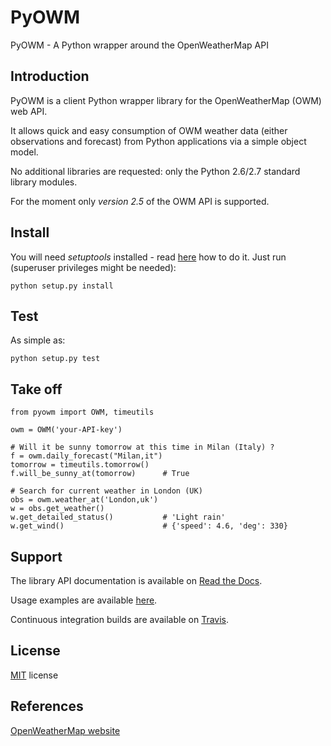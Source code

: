 PyOWM
=====
PyOWM - A Python wrapper around the OpenWeatherMap API

Introduction
------------
PyOWM is a client Python wrapper library for the OpenWeatherMap (OWM) web API.

It allows quick and easy consumption of OWM weather data (either observations 
and forecast) from Python applications via a simple object model.

No additional libraries are requested: only the Python 2.6/2.7 standard library modules.

For the moment only _version 2.5_ of the OWM API is supported.

Install
-------
You will need _setuptools_ installed - read [here](https://pypi.python.org/pypi/setuptools) 
how to do it. Just run (superuser privileges might be needed):

    python setup.py install

Test
----
As simple as:

    python setup.py test

Take off
--------
    from pyowm import OWM, timeutils

    owm = OWM('your-API-key')
    
    # Will it be sunny tomorrow at this time in Milan (Italy) ?
    f = owm.daily_forecast("Milan,it")
    tomorrow = timeutils.tomorrow()
    f.will_be_sunny_at(tomorrow)      # True
    
    # Search for current weather in London (UK)
    obs = owm.weather_at('London,uk')
    w = obs.get_weather()
    w.get_detailed_status()           # 'Light rain'
    w.get_wind()                      # {'speed': 4.6, 'deg': 330}

Support
-------
The library API documentation is available on [Read the Docs](https://pyowm.readthedocs.org).

Usage examples are available [here](https://github.com/csparpa/pyowm/wiki/Usage-examples).

Continuous integration builds are available on [Travis](https://travis-ci.org/csparpa/pyowm).

License
-------
[MIT](https://github.com/csparpa/pyowm/blob/master/LICENSE) license

References
----------
[OpenWeatherMap website](http://openweathermap.org/)
